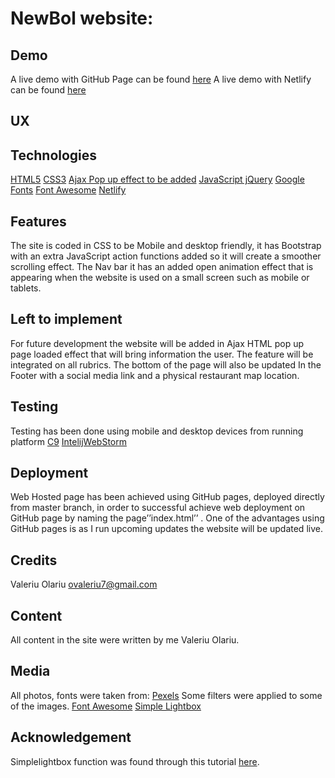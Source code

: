 # NewBol website:

## Demo
A live demo with GitHub Page can be found [here](https://valeriuolar.github.io/NewBlo/)
A live demo with Netlify  can be found [here](https://infallible-sammet-d5848e.netlify.com/)

## UX

## Technologies
  [HTML5](https://www.w3schools.com/html/html_intro.asp)
  [CSS3](https://www.w3schools.com/css/)
  [Ajax Pop up effect to be added](https://www.w3schools.com/xml/ajax_intro.asp)
  [JavaScript jQuery](https://www.w3schools.com/js/default.asp)
  [Google Fonts](https://fonts.google.com/specimen/Catamaran)
  [Font Awesome](https://fontawesome.com/v4.7.0/)
  [Netlify](https://infallible-sammet-d5848e.netlify.com/)

## Features
The site is coded in CSS to be Mobile and desktop friendly, it has Bootstrap with an extra JavaScript action functions added so it will create a smoother scrolling effect.
The Nav bar it has an added open animation effect that is appearing when the website is used on a small screen such as mobile or tablets.
## Left to implement
For future development the website will be added in Ajax HTML pop up page loaded effect that will bring information the user. The feature will be integrated on all rubrics.
The bottom of the page will also be updated In the Footer with a social media link and a physical restaurant map location.
## Testing
Testing has been done using mobile and desktop devices from running platform [C9]( https://c9.io)
[IntelijWebStorm]( https://www.jetbrains.com/webstorm)
## Deployment
Web Hosted page has been achieved using GitHub pages, deployed directly from master branch, in order to successful achieve web deployment on GitHub page by naming the page’’index.html’’ .
One of the advantages using GitHub pages is as I run upcoming updates the website will be updated live.
## Credits
Valeriu Olariu
ovaleriu7@gmail.com
## Content
All content in the site were written by me Valeriu Olariu.
## Media
All photos, fonts were taken from:
[Pexels](https://www.pexels.com/) Some filters were applied to some of the images.
[Font Awesome](https://fontawesome.com/v4.7.0/)
[Simple Lightbox](https://simplelightbox.com/)
## Acknowledgement
Simplelightbox function was found through this tutorial [here](https://simplelightbox.com/).
